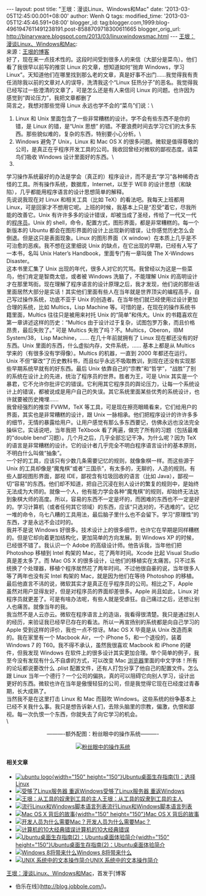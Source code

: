 --- layout: post title: "王垠：漫谈Linux、Windows和Mac" date:
'2013-03-05T12:45:00.001+08:00' author: Wenh Q tags: modified\_time:
'2013-03-05T12:45:46.591+08:00' blogger\_id:
tag:blogger.com,1999:blog-4961947611491238191.post-8588709718300611665
blogger\_orig\_url:
http://binaryware.blogspot.com/2013/03/linuxwindowsmac.html ---
[王垠：漫谈Linux、Windows和Mac](http://blog.jobbole.com/34764/?utm_source=rss&utm_medium=rss&utm_campaign=%25e7%258e%258b%25e5%259e%25a0%25ef%25bc%259a%25e6%25bc%25ab%25e8%25b0%2588linux%25e3%2580%2581windows%25e5%2592%258cmac):\
来源：[王垠的博客](http://blog.sina.com.cn/s/blog_5d90e82f0101iiwl.html)\
好了，现在来一点技术性的。这段时间受到很多人的来信（大部分是菜鸟）。他们看了我很早以前写的推崇
Linux 的文章，想知道如何“抛弃 Windows，学习
Linux”。天知道他们在哪里找到那么老的文章，真是好事不出门……我觉得我有责任消除我以前的文章对人的误导，洗清我这个“Linux
狂热分子”的恶名。我觉得我已经写过一些澄清的文章了，可是怎么还是有人来信问
Linux 的问题。也许因为感觉到“舆论压力”，我把文章都删了\
简言之，我想对那些觉得 Linux 永远也学不会的“菜鸟”们说：\
1. Linux 和 Unix
里面包含了一些非常糟糕的设计。学不会有些东西不是你的错，是 Linux
的错，是“Unix 思想”
的错。不要浪费时间去学习它们的太多东西。那些貌似难的，复杂的东西，特别要小心分析。\
2. Windows 避免了 Unix，Linux 和 Mac OS X
的很多问题。微软是值得尊敬的公司，是真正在乎程序开发工具的公司。我收回曾经对微软的鄙视态度。请菜鸟们吸收
Windows 设计里面好的东西。\
3.
学习操作系统最好的办法是学会（真正的）程序设计，而不是去“学习”各种稀奇古怪的工具。所有操作系统，数据库，Internet，以至于
WEB 的设计思想（和缺陷），几乎都能用程序语言的设计思想简单的解释。\
先说说我现在对 Linux 和相关工具（比如 TeX）的看法吧。我每天上班都用
Linux，可是回家才不想用它呢。上班的时候，我基本上只是“忍受”着它，尽我所能的改善它。Unix
有许许多多的设计错误，却被当成了圣经，传给了一代又一代的[程序员](http://blog.jobbole.com/821/ "程序员的本质")。Unix
的 shell，命令，配置方式，图形界面，都是非常糟糕的。每一个新版本的
Ubuntu
都会在图形界面的设计上出现新的错误，让你感觉历史怎么会倒退。但是这只是表面现象。Linux
的图形界面（X window）在本质上几乎是不可治愈的恶疾。我不想在这里细说
Unix 的缺点，在它出现的早期，已经有人写了一本书，名叫 Unix Hater’s
Handbook，里面专门有一章叫做 The X-Windows Disaster。\
这本书里汇集了 Unix
出现的年代，很多人对它的咒骂。我曾经以为这是一些菜鸟，他们肯定是智商太低，或者被
Windows 洗脑了，不能理解 Unix
的高明设计才在那里骂街。现在理解了程序语言的设计原理之后，我才发现，他们说的那些话里面居然大部分是实话！其实他们里面有些人在当年就是世界顶尖的编程高手，自己写过操作系统，功底不亚于
Unix 的创造者。在当年他们就已经使用过设计更加合理的系统，比如
Multics，Lisp Machine 等。可惜的是，在现在的操作系统书籍里面，Multics
往往只是被用来衬托 Unix 的“简单”和伟大。Unix
的书籍喜欢在第一章讲述这样的历史：“Multics
由于设计过于复杂，试图包罗万象，而且价格昂贵，最后失败了。” 可是 Multics
失败了吗？不。Multics，Oberon，IBM System/38， Lisp Machine，……
在几十年前就拥有了 Linux 现在都还没有的好东西。Unix
里面的东西，什么虚拟内存，文件系统，…… 基本上都是从 Multics
学来的（有很多没有学得像）。Multics 的机器，一直到 2000
年都还在运行。Unix
不但“窜改”了历史教科书，而且似乎永远不吸取教训，到现在还没有实现那些早期系统早就有的好东西。最后
Unix
依靠自己的“宗教”和“哲学”，“战胜”了别的系统在设计上的先进，统治了程序员的世界。胜者为王，可是
Unix
其实是一个暴君，它不允许你批评它的错误。它利用其它程序员的舆论压力，让每一个系统设计上的错误，都被说成是用户自己的失误。其它系统里面某些优秀的系统设计，也许就要被历史掩埋……\
我曾经强烈的推崇 FVWM，TeX
等工具，可是现在擦亮眼睛看来，它们给用户的界面，其实也是非常糟糕的设计，跟
Unix
一脉相承。他们把程序设计的许许多多的细节，无情的暴露给用户。让用户感觉有那么多东西要记，仿佛永远也没法完全操纵它。实话说吧，当年我把
TeXbook 看了两遍，做完了所有的习题（包括最难的“double
bend”习题）。几个月之后，几乎全部忘记干净。为什么呢？因为 TeX
的语言是非常糟糕的设计。它的设计者几乎完全不明白程序语言设计的基本原则，不明白什么叫做“抽象”。\
一个好的工具，应该只有少数几条需要记忆的规则，就像象棋一样。而这些源于
Unix
的工具却像是“魔鬼棋”或者“三国杀”，有太多的，无聊的，人造的规则。有些人鄙视图形界面，鄙视
IDE，鄙视含有垃圾回收的语言（比如
Java），鄙视一切“容易”的东西。他们却不知道，把自己沉浸在别人设计的繁复的规则中，是始终无法成为大师的。就像一个人，他有能力学会各种“魔鬼棋”的规则，却始终无法达到象棋大师的高度。所以，容易的东西不一定是坏的，而困难的东西也不一定是好的。学习计算机（或者任何其它领域）的东西，应该“只选对的，不选难的”。记忆一堆的命令，乌七八糟的工具用法，最后脑子里什么也不会留下。学习“原理性”的东西，才是永远不会过时的。\
我并不是说 Windows
好很多。技术设计上的很多细节，也许它在早期是同样糟糕的。但是它却向着更加结构化，更加简单的方向发展。到
Windows XP 的时候，已经很不错了。我认识一个 Adobe
的高级设计师。他告诉我，当年他们把 Photoshop 移植到 Intel 构架的
Mac，花了两年时间。Xcode 比起 Visual Studio 真是差太多了。而 Mac OS X
的很多设计，让他们的移植实在太痛苦。只不过系统换了个处理器，移植个程序居然花了两年时间。不过他很自豪的说，当年很多人等了两年也没有买
Intel 构架的 Mac，就是因为他们在等待 Photoshop
的移植。最后他直言不讳的说，微软其实才是真正在乎程序员的公司。相比之下，Apple
虽然对用户显得友好，但是对程序员的界面却差很多。Apple 尚且如此，Linux
对程序员就更差了。可是有啥办法呢，有些人就是受虐狂。自己痛过之后，还想让别人也痛苦。就像当年的我。\
我当然不是人云亦云。微软在程序语言上的造诣，我看得很清楚。我只是通过别人的经历，来验证我已经早已存在的看法。所以一再宣扬别的系统都是向自己学习的
Apple 受到这样的评价，我也一点不惊讶。Mac OS X 毕竟是从 Unix
改造而来的。我在家里有一个 Macbook Air，一个 iPhone
5，和一个退役的，装着 Windows 7 的 T60。我不得不承认，虽然我很喜欢
Macbook 和 iPhone 的硬件，但我发现 Windows
在软件上的很多设计其实更加合理。举个简单的例子，我至今没有发现有什么不自虐的方式，可以改变
Mac
[浏览器](http://blog.jobbole.com/12749/ "浏览器")里面的中文字体！所有的论坛都说要改什么
.plist 配置文件，还有人打包分享了他自己的配置文件。怎么跟 Linux
当年一个德行？一个公司的偏执，真的可以阻碍它向别人学习，设计出更好的东西。微软也许在当年是傲慢轻狂的公司，但是我觉得它现在已经度过青春期，长大成熟了。\
当然我不是在这里打击 Linux 和 Mac 而鼓吹
Windows。这些系统的纷争基本上已经不关我什么事。我只是想告诉新人们，去除头脑里的宗教，偏激，仇恨和鄙视。每一次仇恨一个东西，你就失去了向它学习的机会。\
\

<div style="text-align: center;">

———-额外配图：粉丝眼中的操作系统———-

</div>

<div style="text-align: center;">

[![粉丝眼中的操作系统](http://blog.jobbole.com/wp-content/uploads/2013/03/%E7%B2%89%E4%B8%9D%E7%9C%BC%E4%B8%AD%E7%9A%84%E6%93%8D%E4%BD%9C%E7%B3%BB%E7%BB%9F.jpg "粉丝眼中的操作系统")](http://blog.jobbole.com/wp-content/uploads/2013/03/%E7%B2%89%E4%B8%9D%E7%9C%BC%E4%B8%AD%E7%9A%84%E6%93%8D%E4%BD%9C%E7%B3%BB%E7%BB%9F.jpg "粉丝眼中的操作系统")

</div>

#### 相关文章

-   [![ubuntu
    logo](http://blog.jobbole.com/wp-content/uploads/2012/10/ubuntu-logo-150x150.jpg){width="150"
    height="150"}](http://blog.jobbole.com/29546/)[Ubuntu桌面生存指南(1)：选择
    Linux](http://blog.jobbole.com/29546/)
-   [![受够了Linux服务器
    重返Windows](http://blog.jobbole.com/wp-content/plugins/wordpress-23-related-posts-plugin/static/thumbs/2.jpg)](http://blog.jobbole.com/1574/)[受够了Linux服务器
    重返Windows](http://blog.jobbole.com/1574/)
-   [![王垠：从工具的奴隶到工具的主人](http://blog.jobbole.com/wp-content/uploads/2013/02/scheme-150x125.jpg)](http://blog.jobbole.com/26741/)[王垠：从工具的奴隶到工具的主人](http://blog.jobbole.com/26741/)
-   [![流行Linux和Windows脚本语言列表](http://blog.jobbole.com/wp-content/uploads/2012/01/programming-languages.jpg)](http://blog.jobbole.com/22838/)[流行Linux和Windows脚本语言列表](http://blog.jobbole.com/22838/)
-   [![Mac OS X
    背后的故事](http://blog.jobbole.com/wp-content/uploads/2013/01/mac-osx-01-150x150.jpg){width="150"
    height="150"}](http://blog.jobbole.com/32586/)[Mac OS X
    背后的故事](http://blog.jobbole.com/32586/)
-   [![开发人员为什么需要Mac？](http://blog.jobbole.com/wp-content/uploads/2011/11/software-development-logo.jpg)](http://blog.jobbole.com/9597/)[开发人员为什么需要Mac？](http://blog.jobbole.com/9597/)
-   [![计算机的10大经典错误](http://blog.jobbole.com/wp-content/plugins/wordpress-23-related-posts-plugin/static/thumbs/28.jpg)](http://blog.jobbole.com/1215/)[计算机的10大经典错误](http://blog.jobbole.com/1215/)
-   [![Ubuntu桌面生存指南(2)：Ubuntu桌面体验简介](http://blog.jobbole.com/wp-content/uploads/2012/10/ubuntu-01-150x150.png){width="150"
    height="150"}](http://blog.jobbole.com/29668/)[Ubuntu桌面生存指南(2)：Ubuntu桌面体验简介](http://blog.jobbole.com/29668/)
-   [![Windows
    8将带来什么](http://blog.jobbole.com/wp-content/plugins/wordpress-23-related-posts-plugin/static/thumbs/30.jpg)](http://blog.jobbole.com/1511/)[Windows
    8将带来什么](http://blog.jobbole.com/1511/)
-   [![UNIX 系统中的文本操作简介
    ](http://blog.jobbole.com/wp-content/uploads/2013/02/Banni%25C3%25A8re-Unix-linux-150x150.jpg)](http://blog.jobbole.com/19641/)[UNIX
    系统中的文本操作简介](http://blog.jobbole.com/19641/)

[王垠：漫谈Linux、Windows和Mac](http://blog.jobbole.com/34764/)，首发于[博客
- 伯乐在线](http://blog.jobbole.com/)。
